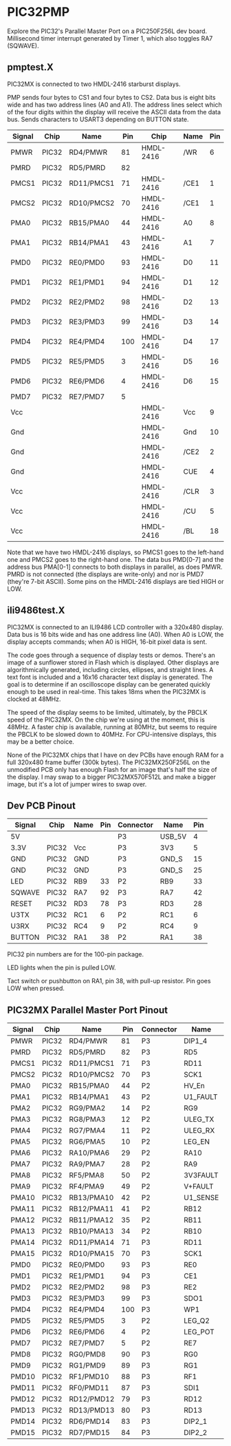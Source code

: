 # PIC32PMP #

Explore the PIC32's Parallel Master Port on a PIC250F256L dev board.
Millisecond timer interrupt generated by Timer 1,
which also toggles RA7 (SQWAVE).

## pmptest.X ##

PIC32MX is connected to two HMDL-2416 starburst displays.

PMP sends four bytes to CS1 and four bytes to CS2.
Data bus is eight bits wide and has two address lines (A0 and A1).
The address lines select which of the four digits within the display
will receive the ASCII data from the data bus.
Sends characters to USART3 depending on BUTTON state.

| Signal | Chip  | Name       | Pin | Chip      | Name | Pin |
|--------|-------|------------|-----|-----------|------|-----|
| PMWR   | PIC32 | RD4/PMWR   | 81  | HMDL-2416 | /WR  | 6   |
| PMRD   | PIC32 | RD5/PMRD   | 82  |           |      |     |
| PMCS1  | PIC32 | RD11/PMCS1 | 71  | HMDL-2416 | /CE1 | 1   |
| PMCS2  | PIC32 | RD10/PMCS2 | 70  | HMDL-2416 | /CE1 | 1   |
| PMA0   | PIC32 | RB15/PMA0  | 44  | HMDL-2416 | A0   | 8   |
| PMA1   | PIC32 | RB14/PMA1  | 43  | HMDL-2416 | A1   | 7   |
| PMD0   | PIC32 | RE0/PMD0   | 93  | HMDL-2416 | D0   | 11  |
| PMD1   | PIC32 | RE1/PMD1   | 94  | HMDL-2416 | D1   | 12  |
| PMD2   | PIC32 | RE2/PMD2   | 98  | HMDL-2416 | D2   | 13  |
| PMD3   | PIC32 | RE3/PMD3   | 99  | HMDL-2416 | D3   | 14  |
| PMD4   | PIC32 | RE4/PMD4   | 100 | HMDL-2416 | D4   | 17  |
| PMD5   | PIC32 | RE5/PMD5   | 3   | HMDL-2416 | D5   | 16  |
| PMD6   | PIC32 | RE6/PMD6   | 4   | HMDL-2416 | D6   | 15  |
| PMD7   | PIC32 | RE7/PMD7   | 5   |           |      |     |
| Vcc    |       |            |     | HMDL-2416 | Vcc  | 9   |
| Gnd    |       |            |     | HMDL-2416 | Gnd  | 10  |
| Gnd    |       |            |     | HMDL-2416 | /CE2 | 2   |
| Gnd    |       |            |     | HMDL-2416 | CUE  | 4   |
| Vcc    |       |            |     | HMDL-2416 | /CLR | 3   |
| Vcc    |       |            |     | HMDL-2416 | /CU  | 5   |
| Vcc    |       |            |     | HMDL-2416 | /BL  | 18  |

Note that we have two HMDL-2416 displays, so PMCS1 goes to the left-hand
one and PMCS2 goes to the right-hand one.
The data bus PMD[0-7] and the address bus PMA[0-1] connects to both
displays in parallel, as does PMWR.
PMRD is not connected (the displays are write-only) and nor is PMD7
(they're 7-bit ASCII).
Some pins on the HMDL-2416 displays are tied HIGH or LOW.

## ili9486test.X ##

PIC32MX is connected to an ILI9486 LCD controller with a 320x480 display.
Data bus is 16 bits wide and has one address line (A0).
When A0 is LOW, the display accepts commands;
when A0 is HIGH, 16-bit pixel data is sent.

The code goes through a sequence of display tests or demos.
There's an image of a sunflower stored in Flash which is displayed.
Other displays are algorithmically generated, including circles,
ellipses, and straight lines.
A text font is included and a 16x16 character text display is generated.
The goal is to determine if an oscilloscope display can be
generated quickly enough to be used in real-time.
This takes 18ms when the PIC32MX is clocked at 48MHz.

The speed of the display seems to be limited, ultimately,
by the PBCLK speed of the PIC32MX.
On the chip we're using at the moment, this is 48MHz.
A faster chip is available, running at 80MHz,
but seems to require the PBCLK to be slowed down to 40MHz.
For CPU-intensive displays, this may be a better choice.

None of the PIC32MX chips that I have on dev PCBs have enough RAM for a full
320x480 frame buffer (300k bytes).
The PIC32MX250F256L on the unmodified PCB only has enough Flash for an image
that's half the size of the display.
I may swap to a bigger PIC32MX570F512L and make a bigger image,
but it's a lot of jumper wires to swap over.

## Dev PCB Pinout ##

| Signal | Chip  | Name       | Pin | Connector | Name     | Pin |
|--------|-------|------------|-----|-----------|----------|-----|
| 5V     |       |            |     |    P3     | USB_5V   | 4   |
| 3.3V   | PIC32 | Vcc        |     |    P3     | 3V3      | 5   |
| GND    | PIC32 | GND        |     |    P3     | GND_S    | 15  |
| GND    | PIC32 | GND        |     |    P3     | GND_S    | 25  |
| LED    | PIC32 | RB9        | 33  |    P2     | RB9      | 33  |
| SQWAVE | PIC32 | RA7        | 92  |    P3     | RA7      | 42  |
| RESET  | PIC32 | RD3        | 78  |    P3     | RD3      | 28  |
| U3TX   | PIC32 | RC1        | 6   |    P2     | RC1      | 6   |
| U3RX   | PIC32 | RC4        | 9   |    P2     | RC4      | 9   |
| BUTTON | PIC32 | RA1        | 38  |    P2     | RA1      | 38  |

PIC32 pin numbers are for the 100-pin package.

LED lights when the pin is pulled LOW.

Tact switch or pushbutton on RA1, pin 38, with pull-up resistor.
Pin goes LOW when pressed.

## PIC32MX Parallel Master Port Pinout ##

| Signal | Chip  | Name       | Pin | Connector | Name     | Pin |
|--------|-------|------------|-----|-----------|----------|-----|
| PMWR   | PIC32 | RD4/PMWR   | 81  |    P3     | DIP1_4   | 31  |
| PMRD   | PIC32 | RD5/PMRD   | 82  |    P3     | RD5      | 32  |
| PMCS1  | PIC32 | RD11/PMCS1 | 71  |    P3     | RD11     | 21  |
| PMCS2  | PIC32 | RD10/PMCS2 | 70  |    P3     | SCK1     | 20  |
| PMA0   | PIC32 | RB15/PMA0  | 44  |    P2     | HV_En    | 44  |
| PMA1   | PIC32 | RB14/PMA1  | 43  |    P2     | U1_FAULT | 43  |
| PMA2   | PIC32 | RG9/PMA2   | 14  |    P2     | RG9      | 14  |
| PMA3   | PIC32 | RG8/PMA3   | 12  |    P2     | ULEG_TX  | 12  |
| PMA4   | PIC32 | RG7/PMA4   | 11  |    P2     | ULEG_RX  | 11  |
| PMA5   | PIC32 | RG6/PMA5   | 10  |    P2     | LEG_EN   | 10  |
| PMA6   | PIC32 | RA10/PMA6  | 29  |    P2     | RA10     | 29  |
| PMA7   | PIC32 | RA9/PMA7   | 28  |    P2     | RA9      | 28  |
| PMA8   | PIC32 | RF5/PMA8   | 50  |    P2     | 3V3FAULT | 50  |
| PMA9   | PIC32 | RF4/PMA9   | 49  |    P2     | V+FAULT  | 49  |
| PMA10  | PIC32 | RB13/PMA10 | 42  |    P2     | U1_SENSE | 42  |
| PMA11  | PIC32 | RB12/PMA11 | 41  |    P2     | RB12     | 41  |
| PMA12  | PIC32 | RB11/PMA12 | 35  |    P2     | RB11     | 35  |
| PMA13  | PIC32 | RB10/PMA13 | 34  |    P2     | RB10     | 34  |
| PMA14  | PIC32 | RD11/PMA14 | 71  |    P3     | RD11     | 21  |
| PMA15  | PIC32 | RD10/PMA15 | 70  |    P3     | SCK1     | 20  |
| PMD0   | PIC32 | RE0/PMD0   | 93  |    P3     | RE0      | 43  |
| PMD1   | PIC32 | RE1/PMD1   | 94  |    P3     | CE1      | 44  |
| PMD2   | PIC32 | RE2/PMD2   | 98  |    P3     | RE2      | 48  |
| PMD3   | PIC32 | RE3/PMD3   | 99  |    P3     | SDO1     | 49  |
| PMD4   | PIC32 | RE4/PMD4   | 100 |    P3     | WP1      | 50  |
| PMD5   | PIC32 | RE5/PMD5   | 3   |    P2     | LEG_Q2   |  3  |
| PMD6   | PIC32 | RE6/PMD6   | 4   |    P2     | LEG_POT  |  4  |
| PMD7   | PIC32 | RE7/PMD7   | 5   |    P2     | RE7      |  5  |
| PMD8   | PIC32 | RG0/PMD8   | 90  |    P3     | RG0      | 40  |
| PMD9   | PIC32 | RG1/PMD9   | 89  |    P3     | RG1      | 39  |
| PMD10  | PIC32 | RF1/PMD10  | 88  |    P3     | RF1      | 38  |
| PMD11  | PIC32 | RF0/PMD11  | 87  |    P3     | SDI1     | 37  |
| PMD12  | PIC32 | RD12/PMD12 | 79  |    P3     | RD12     | 29  |
| PMD13  | PIC32 | RD13/PMD13 | 80  |    P3     | RD13     | 30  |
| PMD14  | PIC32 | RD6/PMD14  | 83  |    P3     | DIP2_1   | 33  |
| PMD15  | PIC32 | RD7/PMD15  | 84  |    P3     | DIP2_2   | 34  |




